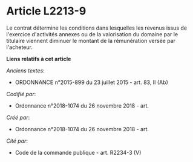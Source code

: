 # Article L2213-9

Le contrat détermine les conditions dans lesquelles les revenus issus de l'exercice d'activités annexes ou de la valorisation
du domaine par le titulaire viennent diminuer le montant de la rémunération versée par l'acheteur.

**Liens relatifs à cet article**

_Anciens textes_:

  - ORDONNANCE n°2015-899 du 23 juillet 2015 - art. 83, II (Ab)

_Codifié par_:

  - Ordonnance n°2018-1074 du 26 novembre 2018 - art.

_Créé par_:

  - Ordonnance n°2018-1074 du 26 novembre 2018 - art.

_Cité par_:

  - Code de la commande publique - art. R2234-3 (V)
